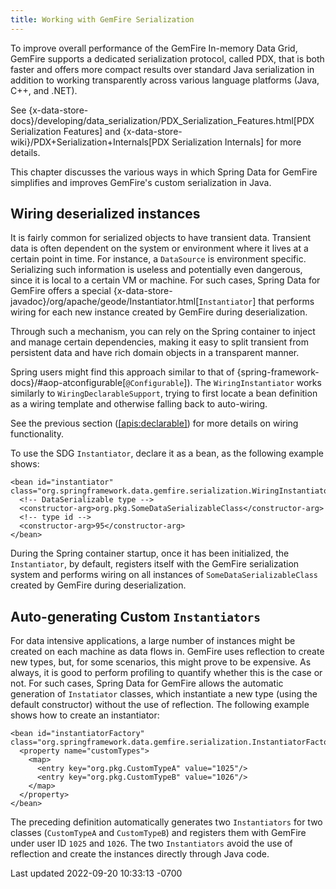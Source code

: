 ```yaml
---
title: Working with GemFire Serialization
---
```


<!-- 
 Copyright (c) VMware, Inc. 2022. All rights reserved.
 Licensed to the Apache Software Foundation (ASF) under one or more contributor license
 agreements. See the NOTICE file distributed with this work for additional information regarding
 copyright ownership. The ASF licenses this file to You under the Apache License, Version 2.0 (the
 "License"); you may not use this file except in compliance with the License. You may obtain a
 copy of the License at
 
 http://www.apache.org/licenses/LICENSE-2.0
 
 Unless required by applicable law or agreed to in writing, software distributed under the License
 is distributed on an "AS IS" BASIS, WITHOUT WARRANTIES OR CONDITIONS OF ANY KIND, either express
 or implied. See the License for the specific language governing permissions and limitations under
 the License.
-->

<!--
Licensed to the Apache Software Foundation (ASF) under one or more
contributor license agreements.  See the NOTICE file distributed with
this work for additional information regarding copyright ownership.
The ASF licenses this file to You under the Apache License, Version 2.0
(the "License"); you may not use this file except in compliance with
the License.  You may obtain a copy of the License at

     http://www.apache.org/licenses/LICENSE-2.0

Unless required by applicable law or agreed to in writing, software
distributed under the License is distributed on an "AS IS" BASIS,
WITHOUT WARRANTIES OR CONDITIONS OF ANY KIND, either express or implied.
See the License for the specific language governing permissions and
limitations under the License.
-->












To improve overall performance of the GemFire In-memory Data
Grid, GemFire supports a dedicated serialization protocol,
called PDX, that is both faster and offers more compact results over
standard Java serialization in addition to working transparently across
various language platforms (Java, C++, and .NET).



See
{x-data-store-docs}/developing/data_serialization/PDX_Serialization_Features.html\[PDX
Serialization Features\] and
{x-data-store-wiki}/PDX+Serialization+Internals\[PDX Serialization
Internals\] for more details.



This chapter discusses the various ways in which Spring Data for GemFire simplifies
and improves GemFire's custom serialization in Java.





## Wiring deserialized instances




It is fairly common for serialized objects to have transient data.
Transient data is often dependent on the system or environment where it
lives at a certain point in time. For instance, a `DataSource` is
environment specific. Serializing such information is useless and
potentially even dangerous, since it is local to a certain VM or
machine. For such cases, Spring Data for GemFire offers a special
{x-data-store-javadoc}/org/apache/geode/Instantiator.html\[`Instantiator`\]
that performs wiring for each new instance created by GemFire
during deserialization.



Through such a mechanism, you can rely on the Spring container to inject
and manage certain dependencies, making it easy to split transient from
persistent data and have rich domain objects in a transparent manner.



Spring users might find this approach similar to that of
{spring-framework-docs}/#aop-atconfigurable\[`@Configurable`\]). The
`WiringInstantiator` works similarly to `WiringDeclarableSupport`,
trying to first locate a bean definition as a wiring template and
otherwise falling back to auto-wiring.



See the previous section ([\[apis:declarable\]](#apis:declarable)) for
more details on wiring functionality.



To use the SDG `Instantiator`, declare it as a bean, as the
following example shows:




``` highlight
<bean id="instantiator" class="org.springframework.data.gemfire.serialization.WiringInstantiator">
  <!-- DataSerializable type -->
  <constructor-arg>org.pkg.SomeDataSerializableClass</constructor-arg>
  <!-- type id -->
  <constructor-arg>95</constructor-arg>
</bean>
```




During the Spring container startup, once it has been initialized, the
`Instantiator`, by default, registers itself with the GemFire
serialization system and performs wiring on all instances of
`SomeDataSerializableClass` created by GemFire during
deserialization.





## Auto-generating Custom `Instantiators`




For data intensive applications, a large number of instances might be
created on each machine as data flows in. GemFire uses
reflection to create new types, but, for some scenarios, this might
prove to be expensive. As always, it is good to perform profiling to
quantify whether this is the case or not. For such cases, Spring Data for GemFire
allows the automatic generation of `Instatiator` classes, which
instantiate a new type (using the default constructor) without the use
of reflection. The following example shows how to create an
instantiator:




``` highlight
<bean id="instantiatorFactory" class="org.springframework.data.gemfire.serialization.InstantiatorFactoryBean">
  <property name="customTypes">
    <map>
      <entry key="org.pkg.CustomTypeA" value="1025"/>
      <entry key="org.pkg.CustomTypeB" value="1026"/>
    </map>
  </property>
</bean>
```




The preceding definition automatically generates two `Instantiators` for
two classes (`CustomTypeA` and `CustomTypeB`) and registers them with
GemFire under user ID `1025` and `1026`. The two
`Instantiators` avoid the use of reflection and create the instances
directly through Java code.





<div id="footer">

<div id="footer-text">

Last updated 2022-09-20 10:33:13 -0700



